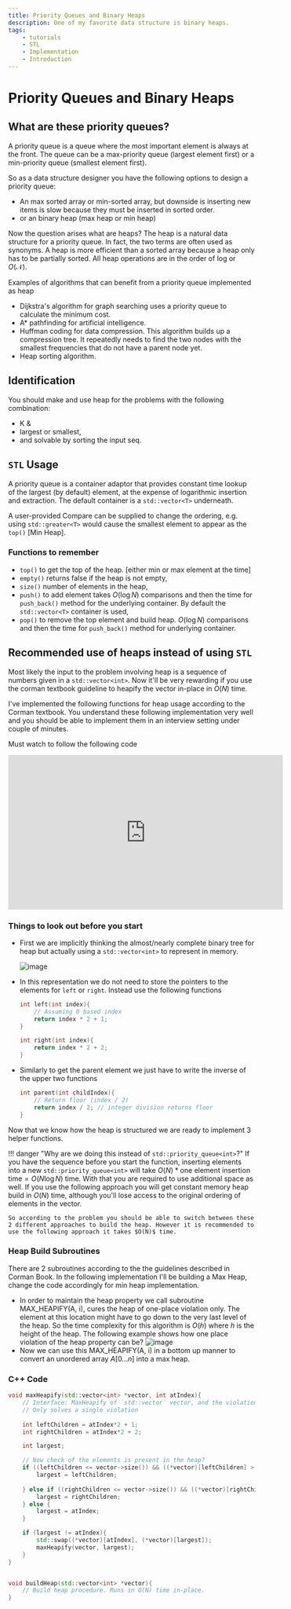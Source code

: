 ```yaml
---
title: Priority Queues and Binary Heaps
description: One of my favorite data structure is binary heaps.
tags:
	- tutorials
	- STL
	- Implementation
	- Introduction
---
```

# Priority Queues and Binary Heaps
## What are these priority queues?
A priority queue is a queue where the most important element is always at the front. The queue can be a max-priority queue (largest element first) or a min-priority queue (smallest element first).

So as a data structure designer you have the following options to design a priority queue:

- An max sorted array or min-sorted array, but downside is inserting new items is slow because they must be inserted in sorted order.
- or an binary heap (max heap or min heap)

Now the question arises what are heaps? The heap is a natural data structure for a priority queue. In fact, the two terms are often used as synonyms. A heap is more efficient than a sorted array because a heap only has to be partially sorted. All heap operations are in the order of $\text{log}$ or $O(\mathcal{N})$.

Examples of algorithms that can benefit from a priority queue implemented as heap

* Dijkstra's algorithm for graph searching uses a priority queue to calculate the minimum cost.
* A* pathfinding for artificial intelligence.
* Huffman coding for data compression. This algorithm builds up a compression tree. It repeatedly needs to find the two nodes with the smallest frequencies that do not have a parent node yet.
* Heap sorting algorithm.

## Identification

You should make and use heap for the problems with the following combination:

- K &
- largest or smallest,
- and solvable by sorting the input seq.

## `STL` Usage
A priority queue is a container adaptor that provides constant time lookup of the largest (by default) element, at the expense of logarithmic insertion and extraction. The default container is a `std::vector<T>` underneath.

A user-provided Compare can be supplied to change the ordering, e.g. using `std::greater<T>` would cause the smallest element to appear as the `top()` [Min Heap].


### Functions to remember
- `top()` to get the top of the heap. [either min or max element at the time]
- `empty()` returns false if the heap is not empty,
- `size()` number of elements in the heap,
- `push()` to add element takes $O(\log N)$ comparisons and then the time for `push_back()` method for the underlying container. By default the `std::vector<T>` container is used,
- `pop()` to remove the top element and build heap. $O(\log N)$ comparisons and then the time for `push_back()` method for underlying container.

## Recommended use of heaps instead of using `STL`
Most likely the input to the problem involving heap is a sequence of numbers given in a `std::vector<int>`. Now it'll be very rewarding if you use the corman textbook guideline to heapify the vector in-place in $O(N)$ time.

I've implemented the following functions for heap usage according to the Corman textbook. You understand these following implementation very well and you should be able to implement them in an interview setting under couple of minutes.

Must watch to follow the following code

<iframe width="560" height="315" src="https://www.youtube.com/embed/Xnpo1atN-Iw" title="YouTube video player" frameborder="0" allow="accelerometer; autoplay; clipboard-write; encrypted-media; gyroscope; picture-in-picture" allowfullscreen></iframe>

### Things to look out before you start
- First we are implicitly thinking the almost/nearly complete binary tree for heap but actually using a `std::vector<int>` to represent in memory.
	
	![image](../images/heaprepr.png)

- In this representation we do not need to store the pointers to the elements for `left` or `right`. Instead use the following functions
	```cpp
	int left(int index){
		// Assuming 0 based index
		return index * 2 + 1;
	}

	int right(int index){
		return index * 2 + 2;
	}
	```

- Similarly to get the parent element we just have to write the inverse of the upper two functions
	```cpp
	int parent(int childIndex){
		// Return floor (index / 2)
		return index / 2; // integer division returns floor
	}
	```

Now that we know how the heap is structured we are ready to implement 3 helper functions.

!!! danger "Why are we doing this instead of `std::priority_queue<int>`?"
	If you have the sequence before you start the function, inserting elements into a new `std::priority_queue<int>` will take $O(N) * \text{one element insertion time} = O(N \log N)$ time. With that you are required to use additional space as well. If you use the following approach you will get constant memory heap build in $O(N)$ time, although you'll lose access to the original ordering of elements in the vector.

	So according to the problem you should be able to switch between these 2 different approaches to build the heap. However it is recommended to use the following approach it takes $O(N)$ time.

### Heap Build Subroutines
There are 2 subroutines according to the the guidelines described in Corman Book. In the following implementation I'll be building a Max Heap, change the code accordingly for min heap implementation.

- In order to maintain the heap property we call subroutine $\text{MAX_HEAPIFY(A, i)}$, cures the heap of one-place violation only. The element at this location might have to go down to the very last level of the heap. So the time complexity for this algorithm is $O(h)$ where $h$ is the height of the heap. The following example shows how one place violation of the heap property can be?
	![image](../images/MAX_HEAPIFY.png)
- Now we can use this $\text{MAX_HEAPIFY(A, i)}$ in a bottom up manner to convert an unordered array $A[0... n]$ into a max heap.


### C++ Code
```cpp
void maxHeapify(std::vector<int> *vector, int atIndex){
	// Interface: MaxHeapify of `std::vector` vector, and the violation is at `atIndex`
	// Only solves a single violation
	
	int leftChildren = atIndex*2 + 1;
	int rightChildren = atIndex*2 + 2;

	int largest;

	// Now check of the elements is present in the heap?
	if ((leftChildren <= vector->size()) && ((*vector)[leftChildren] > (*vector)[atIndex])){
		largest = leftChildren;
		
	} else if ((rightChildren <= vector->size()) && ((*vector)[rightChildren] > (*vector)[atIndex])){
		largest = rightChildren;
	} else {
		largest = atIndex;
	}

	if (largest != atIndex){
		std::swap((*vector)[atIndex], (*vector)[largest]);
		maxHeapify(vector, largest);
	}
}


void buildHeap(std::vector<int> *vector){
	// Build heap procedure. Runs in O(N) time in-place.
}
```